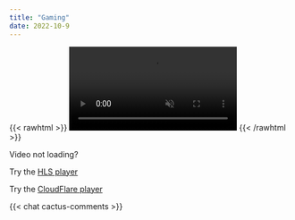 ```yaml
---
title: "Gaming"
date: 2022-10-9
---
```


{{< rawhtml >}}
<video data-dashjs-player="" autoplay="" src="https://dash.seanbehan.ca/dash/stream.mpd" controls="true" muted></video>
{{< /rawhtml >}}

Video not loading?

Try the [HLS player](/gaming-hls)

Try the [CloudFlare player](/gaming-cf)

{{< chat cactus-comments >}}
